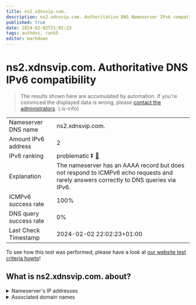 ```yaml
---
title: ns2.xdnsvip.com.
description: ns2.xdnsvip.com. Authoritative DNS Nameserver IPv6 compatibility
published: true
date: 2024-02-02T21:02:23
tags: authdns, rank5
editor: markdown
---
```


# ns2.xdnsvip.com. Authoritative DNS IPv6 compatibility

> The results shown here are accumulated by automation. If you're convinced the displayed data is wrong, please [contact the administrators](/howto/chat). 
{.is-info}




|   |   |
| - | - |
| Nameserver DNS name | ns2.xdnsvip.com.
| Amount IPv6 address | 2
| IPv6 ranking | problematic :arrow_double_down: [🔗](/howto/ranking) |
| Explanation | The nameserver has an AAAA record but does not respond to ICMPv6 echo requests and rarely answers correctly to DNS queries via IPv6. |
| ICMPv6 success rate | 100%|
| DNS query success rate | 0% |
| Last Check Timestamp | 2024-02-02 22:02:23+01:00 |

To see how this test was performed, please have a look at [our website test criteria howto](/howto/testcriteria/authdns)!


## What is ns2.xdnsvip.com. about?




<details>
<summary>Nameserver's IP addresses</summary>

2408:4004:1e2:5542::88

2408:4003:10e9:4700:3a08:8514:7c22:2ba5

</details>



<details>
<summary>Associated domain names</summary>

www.psbc.com

</details>
